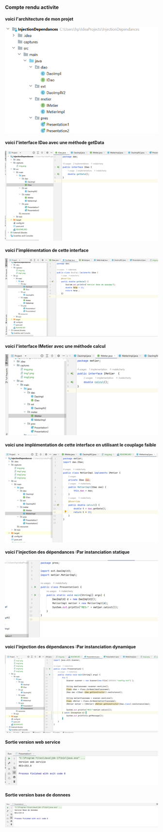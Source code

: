<h3>Compte rendu activite </h3>
<h4>voici l'architecture de mon projet</h4>
<img src="captures/img.png">
<h4>voici l'interface IDao avec une méthode getData</h4>
<img src="captures/img1.png">
<h4>voici l'implémentation de cette interface </h4>
<img src="captures/img2.png">
<h4>voici l'interface IMetier avec une méthode calcul </h4>
<img src="captures/img3.png">
<h4>voici une implémentation de cette interface en utilisant le couplage faible </h4>
<img src="captures/img4.png">
<h4>voici l'injection des dépendances :Par instanciation statique </h4>
<img src="captures/img5.png">
<h4>voici l'injection des dépendances :Par instanciation dynamique </h4>
<img src="captures/img6.png">
<h4>Sortie version web service </h4>
<img src="captures/img7.png">
<h4>Sortie version base de donnees </h4>
<img src="captures/img8.png">